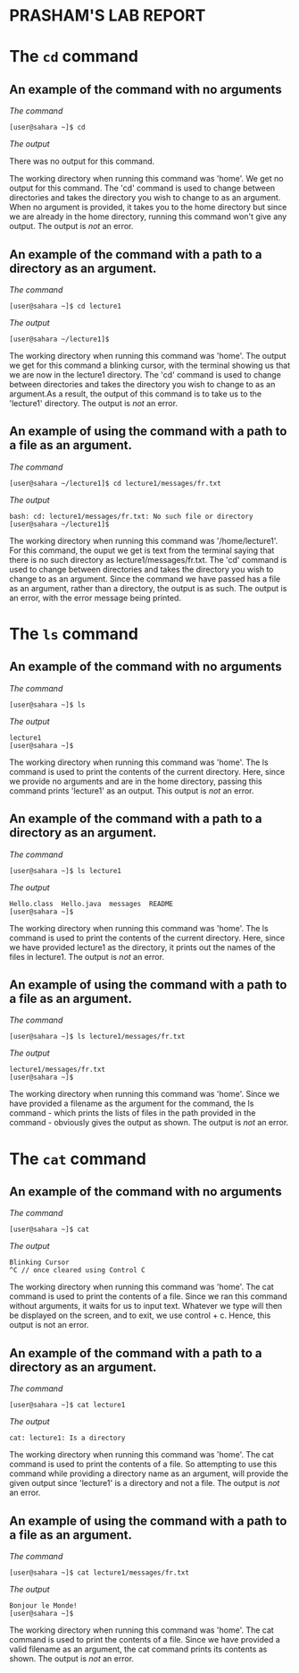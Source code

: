 # PRASHAM'S LAB REPORT 

# The `cd` command

## An example of the command with no arguments

*The command*

    [user@sahara ~]$ cd

*The output*

There was no output for this command.

The working directory when running this command was 'home'. We get no output for this command. The 'cd' command is used to change between directories and takes the directory you wish to change to as an argument. When no argument is provided, it takes you to the home directory but since we are already in the home directory, running this command won't give any output. The output is *not* an error. 

## An example of the command with a path to a directory as an argument.

*The command*

    [user@sahara ~]$ cd lecture1

*The output*

    [user@sahara ~/lecture1]$ 

The working directory when running this command was 'home'. The output we get for this command a blinking cursor, with the terminal showing us that we are now in the lecture1 directory. The 'cd' command is used to change between directories and takes the directory you wish to change to as an argument.As a result, the output of this command is to take us to the 'lecture1' directory. The output is *not* an error. 

## An example of using the command with a path to a file as an argument.

*The command*

    [user@sahara ~/lecture1]$ cd lecture1/messages/fr.txt

*The output*

    bash: cd: lecture1/messages/fr.txt: No such file or directory
    [user@sahara ~/lecture1]$ 

The working directory when running this command was '/home/lecture1'. For this command, the ouput we get is text from the terminal saying that there is no such directory as lecture1/messages/fr.txt. The 'cd' command is used to change between directories and takes the directory you wish to change to as an argument. Since the command we have passed has a file as an argument, rather than a directory, the output is as such. The output is an error, with the error message being printed.

# The `ls` command

## An example of the command with no arguments

*The command*

    [user@sahara ~]$ ls

*The output*

    lecture1
    [user@sahara ~]$ 

The working directory when running this command was 'home'. The ls command is used to print the contents of the current directory. Here, since we provide no arguments and are in the home directory, passing this command prints 'lecture1' as an output. This output is *not* an error.

## An example of the command with a path to a directory as an argument.

*The command*

    [user@sahara ~]$ ls lecture1

*The output*

    Hello.class  Hello.java  messages  README
    [user@sahara ~]$ 

The working directory when running this command was 'home'. The ls command is used to print the contents of the current directory. Here, since we have provided lecture1 as the directory, it prints out the names of the files in lecture1. The output is *not* an error.

## An example of using the command with a path to a file as an argument.

*The command*

    [user@sahara ~]$ ls lecture1/messages/fr.txt

*The output*

    lecture1/messages/fr.txt
    [user@sahara ~]$ 

The working directory when running this command was 'home'. Since we have provided a filename as the argument for the command, the ls command - which prints the lists of files in the path provided in the command - obviously gives the output as shown. The output is *not* an error.


# The `cat` command

## An example of the command with no arguments

*The command*

    [user@sahara ~]$ cat

*The output*

    Blinking Cursor
    ^C // once cleared using Control C

The working directory when running this command was 'home'. The cat command is used to print the contents of a file. Since we ran this command without arguments, it waits for us to input text. Whatever we type will then be displayed on the screen, and to exit, we use control + c. Hence, this output is not an error. 

## An example of the command with a path to a directory as an argument.

*The command*

    [user@sahara ~]$ cat lecture1

*The output*

    cat: lecture1: Is a directory

The working directory when running this command was 'home'. The cat command is used to print the contents of a file. So attempting to use this command while providing a directory name as an argument, will provide the given output since 'lecture1' is a directory and not a file. The output is *not* an error.

## An example of using the command with a path to a file as an argument.

*The command*

    [user@sahara ~]$ cat lecture1/messages/fr.txt

*The output*

    Bonjour le Monde!
    [user@sahara ~]$ 

The working directory when running this command was 'home'. The cat command is used to print the contents of a file. Since we have provided a valid filename as an argument, the cat command prints its contents as shown. The output is *not* an error.



